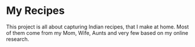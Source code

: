 # My Recipes

This project is all about capturing Indian recipes, that I make at home. Most of them come from my Mom, Wife, Aunts and very few based on my online research.
